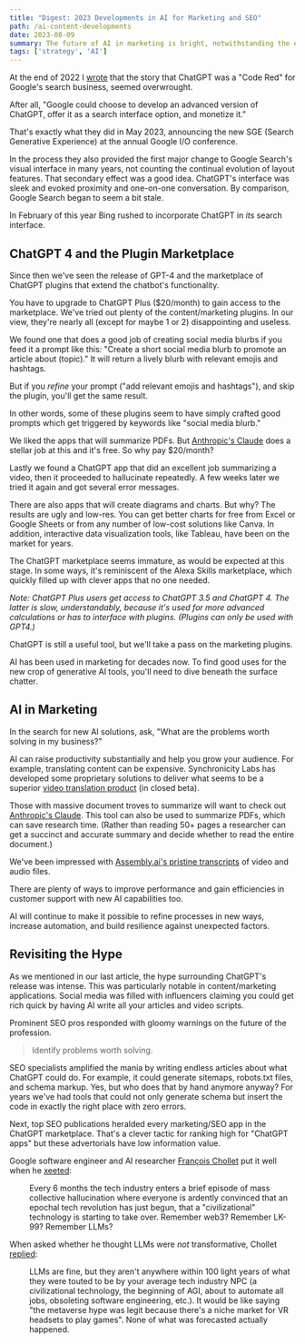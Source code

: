 ```yaml
---
title: "Digest: 2023 Developments in AI for Marketing and SEO"
path: /ai-content-developments
date: 2023-08-09
summary: The future of AI in marketing is bright, notwithstanding the excesses of hype.
tags: ['strategy', 'AI']
---
```


At the end of 2022 I <a href="https://www.signalfox.org/chatgpt-google-code-red">wrote</a> that the story that ChatGPT was a "Code Red" for Google's search business, seemed overwrought.

After all, "Google could choose to develop an advanced version of ChatGPT, offer it as a search interface option, and monetize it."

That's exactly what they did in May 2023, announcing the new SGE (Search Generative Experience) at the annual Google I/O conference. 

In the process they also provided the first major change to Google Search's visual interface in many years, not counting the continual evolution of layout features. That secondary effect was a good idea. ChatGPT's interface was sleek and evoked proximity and one-on-one conversation. By comparison, Google Search began to seem a bit stale.

In February of this year Bing rushed to incorporate ChatGPT in <em>its</em> search interface.

## ChatGPT 4 and the Plugin Marketplace

Since then we've seen the release of GPT-4 and the marketplace of ChatGPT plugins that extend the chatbot's functionality. 

You have to upgrade to ChatGPT Plus ($20/month) to gain access to the marketplace. We've tried out plenty of the content/marketing plugins. In our view, they're nearly all (except for maybe 1 or 2) disappointing and useless. 

We found one that does a good job of creating social media blurbs if you feed it a prompt like this: 
"Create a short social media blurb to promote an article about (topic)."  It will return a lively blurb with relevant emojis and hashtags. 

But if you <em>refine</em> your prompt ("add relevant emojis and hashtags"), and skip the plugin, you'll get the same result.

In other words, some of these plugins seem to have simply crafted good prompts which get triggered by keywords like "social media blurb." 
  
We liked the apps that will summarize PDFs. But <a href="https://claude.ai/" target="blank">Anthropic's Claude</a> does a stellar job at this and it's free. So why pay $20/month?

Lastly we found a ChatGPT app that did an excellent job summarizing a video, then it proceeded to hallucinate repeatedly. A few weeks later we tried it again and got several error messages.

There are also apps that will create diagrams and charts. But why? The results are ugly and low-res. You can get better charts for free from Excel or Google Sheets or from any number of low-cost solutions like Canva. In addition, interactive data visualization tools, like Tableau, have been on the market for years. 

The ChatGPT marketplace seems immature, as would be expected at this stage. In some ways, it's reminiscent of the Alexa Skills marketplace, which quickly filled up with clever apps that no one needed.

<em>Note: ChatGPT Plus users get access to ChatGPT 3.5 and ChatGPT 4. The latter is slow, understandably, because it's used for more advanced calculations or has to interface with plugins. (Plugins can only be used with GPT4.)</em>

ChatGPT is still a useful tool, but we'll take a pass on the marketing plugins.

AI has been used in marketing for decades now. To find good uses for the new crop of generative AI tools, you'll need to dive beneath the surface chatter.

## AI in Marketing

In the search for new AI solutions, ask, "What are the problems worth solving in my business?"

AI can raise productivity substantially and help you grow your audience. For example, translating content can be expensive. Synchronicity Labs has developed some proprietary solutions to deliver what seems to be a superior <a href="https://twitter.com/therealprady/status/1680645510103977987">video translation product</a> (in closed beta). 

Those with massive document troves to summarize will want to check out <a href="https://claude.ai/" target="blank">Anthropic's Claude</a>. This tool can also be used to summarize PDFs, which can save research time. (Rather than reading 50+ pages a researcher can get a succinct and accurate summary and decide whether to read the entire document.)

We've been impressed with <a href="https://www.assemblyai.com/playground/source" target="blank">Assembly.ai's pristine transcripts</a> of video and audio files. 

There are plenty of ways to improve performance and gain efficiencies in customer support with new AI capabilities too. 

AI will continue to make it possible to refine processes in new ways, increase automation, and build resilience against unexpected factors. 

## Revisiting the Hype 

As we mentioned in our last article, the hype surrounding ChatGPT's release was intense. This was particularly notable in content/marketing applications. Social media was filled with influencers claiming you could get rich quick by having AI write all your articles and video scripts.

Prominent SEO pros responded with gloomy warnings on the future of the profession.

> Identify problems worth solving.

SEO specialists amplified the mania by writing endless articles about what ChatGPT could do. For example, it could generate sitemaps, robots.txt files, and schema markup. Yes, but who does that by hand anymore anyway? For years we've had tools that could not only generate schema but insert the code in exactly the right place with zero errors. 

Next, top SEO publications heralded every marketing/SEO app in the ChatGPT marketplace. That's a clever tactic for ranking high for "ChatGPT apps" but these advertorials have low information value.

Google software engineer and AI researcher <a href="https://fchollet.com/" target="blank">François Chollet</a> put it well when he <a href="https://twitter.com/fchollet/status/1689114236453339136" target="blank">xeeted</a>: 

<div style="padding-left: 2.5em;"><p>Every 6 months the tech industry enters a brief episode of mass collective hallucination where everyone is ardently convinced that an epochal tech revolution has just begun, that a "civilizational" technology is starting to take over. Remember web3? Remember LK-99? Remember LLMs?</p></div>

When asked whether he thought LLMs were <em>not</em> transformative, Chollet <a href="https://twitter.com/fchollet/status/1689131305014087680" target="blank">replied</a>: 

<div style="padding-left: 2.5em;"><p>LLMs are fine, but they aren't anywhere within 100 light years of what they were touted to be by your average tech industry NPC (a civilizational technology, the beginning of AGI, about to automate all jobs, obsoleting software engineering, etc.). It would be like saying "the metaverse hype was legit because there's a niche market for VR headsets to play games". None of what was forecasted actually happened.</p></div>
